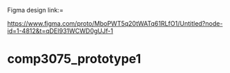Figma design link:=

https://www.figma.com/proto/MboPWT5q20tWATq61RLfO1/Untitled?node-id=1-4812&t=qDEI931WCWD0gUJf-1


# comp3075_prototype1
